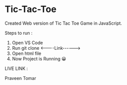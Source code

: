 # Tic-Tac-Toe
Created Web version of Tic Tac Toe Game in JavaScript.

Steps to run :
1. Open VS Code
2. Run git clone <----Link------>
3. Open html file
4. Now Project is Running 😀

LIVE LINK : 

Praveen Tomar

